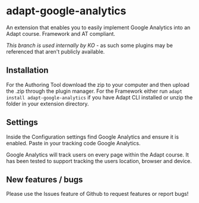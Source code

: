 # adapt-google-analytics

An extension that enables you to easily implement Google Analytics into an Adapt course. Framework and AT compliant.

*This branch is used internally by KO* - as such some plugins may be referenced that aren't publicly available.

## Installation

For the Authoring Tool download the zip to your computer and then upload the .zip through the plugin manager. For the Framework either run ```adapt install adapt-google-analytics``` if you have Adapt CLI installed or unzip the folder in your extension directory.

## Settings

Inside the Configuration settings find Google Analytics and ensure it is enabled. Paste in your tracking code Google Analytics.

Google Analytics will track users on every page within the Adapt course. It has been tested to support tracking the users location, browser and device.

## New features / bugs

Please use the Issues feature of Github to request features or report bugs!
